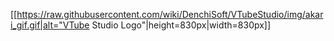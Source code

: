 [[https://raw.githubusercontent.com/wiki/DenchiSoft/VTubeStudio/img/akari_gif.gif|alt="VTube Studio Logo"|height=830px|width=830px]]